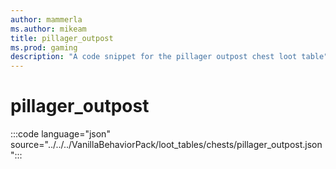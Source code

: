```yaml
---
author: mammerla
ms.author: mikeam
title: pillager_outpost
ms.prod: gaming
description: "A code snippet for the pillager outpost chest loot table"
---
```


# pillager_outpost

:::code language="json" source="../../../VanillaBehaviorPack/loot_tables/chests/pillager_outpost.json":::
